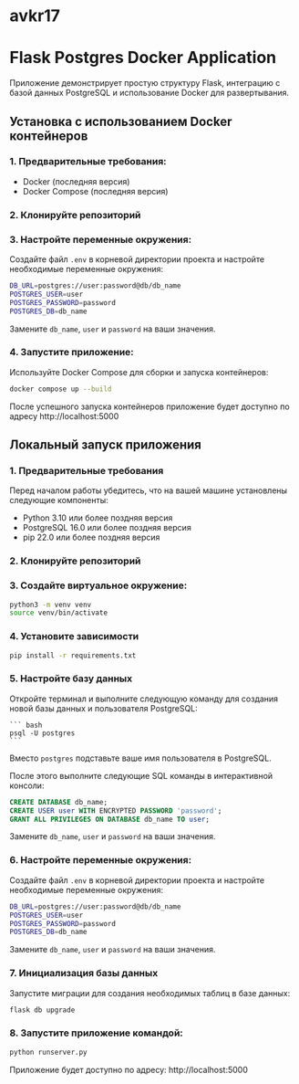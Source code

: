 # avkr17
# Flask Postgres Docker Application

Приложение демонстрирует простую структуру Flask, интеграцию с базой данных PostgreSQL и использование Docker для развертывания.

## Установка с использованием Docker контейнеров

### 1. Предварительные требования:

- Docker (последняя версия)
- Docker Compose (последняя версия)

### 2. Клонируйте репозиторий

### 3. Настройте переменные окружения:

Создайте файл `.env` в корневой директории проекта и настройте необходимые переменные окружения:

``` bash
DB_URL=postgres://user:password@db/db_name
POSTGRES_USER=user
POSTGRES_PASSWORD=password
POSTGRES_DB=db_name
```
Замените `db_name`, `user` и `password` на ваши значения.

### 4. Запустите приложение:

Используйте Docker Compose для сборки и запуска контейнеров:

``` bash
docker compose up --build
```

После успешного запуска контейнеров приложение будет доступно по адресу http://localhost:5000

## Локальный запуск приложения

### 1. Предварительные требования

Перед началом работы убедитесь, что на вашей машине установлены следующие компоненты:

- Python 3.10 или более поздняя версия
- PostgreSQL 16.0 или более поздняя версия
- pip 22.0 или более поздняя версия

### 2. Клонируйте репозиторий

### 3. Создайте виртуальное окружение:

``` bash
python3 -m venv venv
source venv/bin/activate
```

### 4. Установите зависимости

``` bash
pip install -r requirements.txt
```

### 5. Настройте базу данных

 Откройте терминал и выполните следующую команду для создания новой базы данных и пользователя PostgreSQL:

    ``` bash
    psql -U postgres
    ```

Вместо `postgres` подставьте ваше имя пользователя в PostgreSQL.

После этого выполните следующие SQL команды в интерактивной консоли:

```sql
CREATE DATABASE db_name;
CREATE USER user WITH ENCRYPTED PASSWORD 'password';
GRANT ALL PRIVILEGES ON DATABASE db_name TO user;
```

Замените `db_name`, `user` и `password` на ваши значения.

### 6. Настройте переменные окружения:

Создайте файл `.env` в корневой директории проекта и настройте необходимые переменные окружения:

``` bash
DB_URL=postgres://user:password@db/db_name
POSTGRES_USER=user
POSTGRES_PASSWORD=password
POSTGRES_DB=db_name
```
Замените `db_name`, `user` и `password` на ваши значения.

### 7. Инициализация базы данных

Запустите миграции для создания необходимых таблиц в базе данных:

```bash
flask db upgrade
```

### 8. Запустите приложение командой: 

```bash
python runserver.py
```

Приложение будет доступно по адресу: http://localhost:5000


